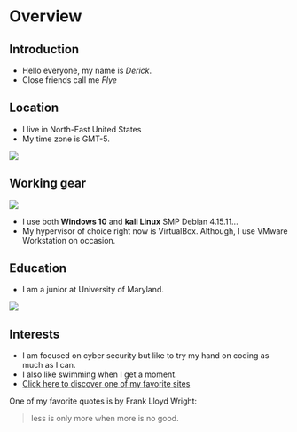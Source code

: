 # **Overview**

## Introduction

* Hello everyone, my name is _Derick_.
* Close friends call me _Flye_

## Location
* I live in North-East United States 
* My time zone is GMT-5.

![](https://www.gramercymansion.com/wp-content/uploads/2016/03/maryland-baltimore-inner-harbor.jpg)

## Working gear

![](https://redmondmag.com/blogs/scott-bekker/2018/03/~/media/ECG/redmondmag/Images/2018/03/0308red_kali3b.ashx)


* I use both **Windows 10** and **kali Linux** SMP Debian 4.15.11...
* My hypervisor of choice right now is VirtualBox. Although, I use VMware Workstation on occasion.

## Education

* I am a junior at University of Maryland.


![](https://www.rhsmith.umd.edu/files/photo-campus_1_0.jpg)

## Interests

* I am focused on cyber security but like to try my hand on coding as much as I can.
* I also like swimming when I get a moment.
* [Click here to discover one of my favorite sites](https://www.youtube.com/)

One of my favorite quotes is by Frank Lloyd Wright: 
> less is only more when more is no good.
